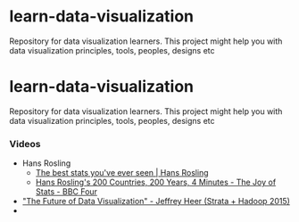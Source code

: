 # learn-data-visualization
Repository for data visualization learners. This project might help you with data visualization principles, tools, peoples, designs etc

# learn-data-visualization
Repository for data visualization learners. This project might help you with data visualization principles, tools, peoples, designs etc

### Videos
- Hans Rosling
  - [The best stats you've ever seen | Hans Rosling](https://www.youtube.com/watch?v=hVimVzgtD6w&t=81s)
  - [Hans Rosling's 200 Countries, 200 Years, 4 Minutes - The Joy of Stats - BBC Four](https://www.youtube.com/watch?v=jbkSRLYSojo)
- ["The Future of Data Visualization" - Jeffrey Heer (Strata + Hadoop 2015)](https://www.youtube.com/watch?v=vc1bq0qIKoA)
- 
